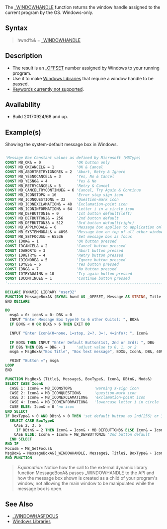 The [_WINDOWHANDLE](_WINDOWHANDLE) function returns the window handle assigned to the current program by the OS. Windows-only.

## Syntax

> hwnd%& = [_WINDOWHANDLE](_WINDOWHANDLE)

## Description

* The result is an [_OFFSET](_OFFSET) number assigned by Windows to your running program.
* Use it to make [Windows Libraries](Windows-Libraries) that require a window handle to be passed.
* [Keywords currently not supported](Keywords-currently-not-supported-by-QB64).

## Availability

* Build 20170924/68 and up.

## Example(s)

 Showing the system-default message box in Windows.

```vb

'Message Box Constant values as defined by Microsoft (MBType)
CONST MB_OK& = 0                'OK button only
CONST MB_OKCANCEL& = 1          'OK & Cancel 
CONST MB_ABORTRETRYIGNORE& = 2  'Abort, Retry & Ignore
CONST MB_YESNOCANCEL& = 3       'Yes, No & Cancel
CONST MB_YESNO& = 4             'Yes & No
CONST MB_RETRYCANCEL& = 5       'Retry & Cancel
CONST MB_CANCELTRYCONTINUE& = 6 'Cancel, Try Again & Continue
CONST MB_ICONSTOP& = 16         'Error stop sign icon
CONST MB_ICONQUESTION& = 32     'Question-mark icon
CONST MB_ICONEXCLAMATION& = 48  'Exclamation-point icon
CONST MB_ICONINFORMATION& = 64  'Letter i in a circle icon
CONST MB_DEFBUTTON1& = 0        '1st button default(left)
CONST MB_DEFBUTTON2& = 256      '2nd button default
CONST MB_DEFBUTTON3& = 512      '3rd button default(right)
CONST MB_APPLMODAL& = 0         'Message box applies to application only
CONST MB_SYSTEMMODAL& = 4096    'Message box on top of all other windows
CONST MB_SETFOCUS& = 65536      'Set message box as focus
CONST IDOK& = 1                 'OK button pressed
CONST IDCANCEL& = 2             'Cancel button pressed
CONST IDABORT& = 3              'Abort button pressed
CONST IDRETRY& = 4              'Retry button pressed
CONST IDIGNORE& = 5             'Ignore button pressed
CONST IDYES& = 6                'Yes button pressed
CONST IDNO& = 7                 'No button pressed
CONST IDTRYAGAIN& = 10          'Try again button pressed
CONST IDCONTINUE& = 1           'Continue button pressed
'----------------------------------------------------------------------------------------

DECLARE DYNAMIC LIBRARY "user32"
FUNCTION MessageBoxA& (BYVAL hwnd AS _OFFSET, Message AS STRING, Title AS STRING, BYVAL MBType AS _UNSIGNED LONG)
END DECLARE

DO
  msg& = 0: icon& = 0: DB& = 0
  INPUT "Enter Message Box type(0 to 6 other Quits): ", BOX&
  IF BOX& < 0 OR BOX& > 6 THEN EXIT DO

  INPUT "Enter Icon&(0=none, 1=stop, 2=?, 3=!, 4=info): ", Icon&
  
  IF BOX& THEN INPUT "Enter Default Button(1st, 2nd or 3rd): ", DB&
  IF DB& THEN DB& = DB& - 1     'adjust value to 0, 1, or 2
  msg& = MsgBox&("Box Title", "Box text message", BOX&, Icon&, DB&, 4096) 'on top of all windows

  PRINT "Button ="; msg&
LOOP
END

FUNCTION MsgBox& (Title$, Message$, BoxType&, Icon&, DBtn&, Mode&)
SELECT CASE Icon&
  CASE 1: Icon& = MB_ICONSTOP&          'warning X-sign icon
  CASE 2: Icon& = MB_ICONQUESTION&      'question-mark icon
  CASE 3: Icon& = MB_ICONEXCLAMATION&   'exclamation-point icon
  CASE 4: Icon& = MB_ICONINFORMATION&   'lowercase letter i in circle
  CASE ELSE: Icon& = 0 'no icon
END SELECT
IF BoxType& > 0 AND DBtn& > 0 THEN 'set default button as 2nd(256) or 3rd(512)
  SELECT CASE BoxType&    
    CASE 2, 3, 6
     IF DBtn& = 2 THEN Icon& = Icon& + MB_DEFBUTTON3& ELSE Icon& = Icon& + MB_DEFBUTTON2& '3 button
    CASE ELSE: Icon& = Icon& + MB_DEFBUTTON2& '2nd button default
  END SELECT
END IF
Focus& = MB_SetFocus&
MsgBox& = MessageBoxA&(_WINDOWHANDLE, Message$, Title$, BoxType& + Icon& + Mode& + Focus&) 'focus on button
END FUNCTION 

```

> *Explanation:* Notice how the call to the external dynamic library function MessageBoxA& passes _WINDOWHANDLE to the API and how the message box shown is created as a child of your program's window, not allowing the main window to be manipulated while the message box is open.

## See Also

* [_WINDOWHASFOCUS](_WINDOWHASFOCUS)
* [Windows Libraries](Windows-Libraries)
